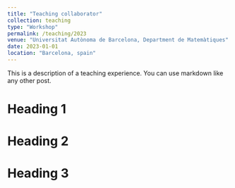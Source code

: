 ```yaml
---
title: "Teaching collaborator"
collection: teaching
type: "Workshop"
permalink: /teaching/2023
venue: "Universitat Autònoma de Barcelona, Department de Matemàtiques"
date: 2023-01-01
location: "Barcelona, spain"
---
```


This is a description of a teaching experience. You can use markdown like any other post.

Heading 1
======

Heading 2
======

Heading 3
======
